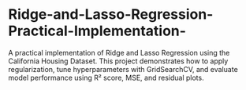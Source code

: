 # Ridge-and-Lasso-Regression-Practical-Implementation-
A practical implementation of Ridge and Lasso Regression using the California Housing Dataset. This project demonstrates how to apply regularization, tune hyperparameters with GridSearchCV, and evaluate model performance using R² score, MSE, and residual plots.
